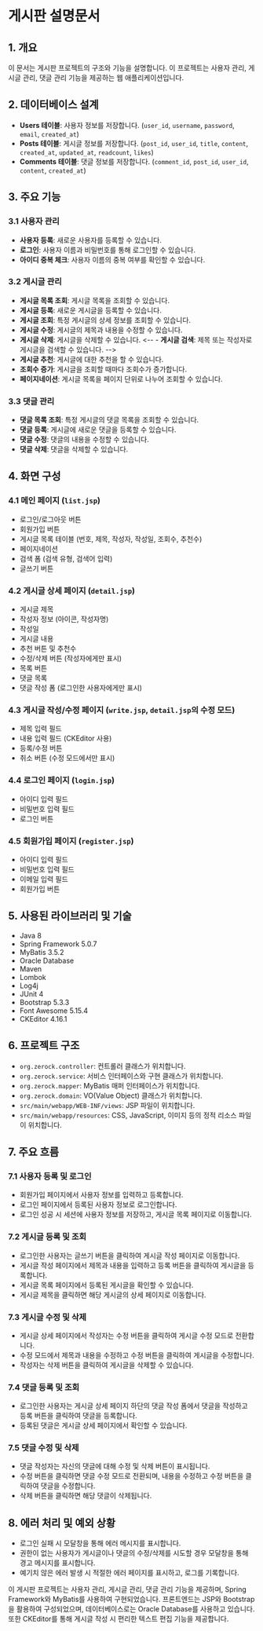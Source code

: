 # 게시판 설명문서

## 1. 개요
이 문서는 게시판 프로젝트의 구조와 기능을 설명합니다. 이 프로젝트는 사용자 관리, 게시글 관리, 댓글 관리 기능을 제공하는 웹 애플리케이션입니다.

## 2. 데이터베이스 설계
- **Users 테이블**: 사용자 정보를 저장합니다. (`user_id`, `username`, `password`, `email`, `created_at`)
- **Posts 테이블**: 게시글 정보를 저장합니다. (`post_id`, `user_id`, `title`, `content`, `created_at`, `updated_at`, `readcount`, `likes`)
- **Comments 테이블**: 댓글 정보를 저장합니다. (`comment_id`, `post_id`, `user_id`, `content`, `created_at`)

## 3. 주요 기능
### 3.1 사용자 관리
- **사용자 등록**: 새로운 사용자를 등록할 수 있습니다.
- **로그인**: 사용자 이름과 비밀번호를 통해 로그인할 수 있습니다.
- **아이디 중복 체크**: 사용자 이름의 중복 여부를 확인할 수 있습니다.

### 3.2 게시글 관리
- **게시글 목록 조회**: 게시글 목록을 조회할 수 있습니다.
- **게시글 등록**: 새로운 게시글을 등록할 수 있습니다.
- **게시글 조회**: 특정 게시글의 상세 정보를 조회할 수 있습니다.
- **게시글 수정**: 게시글의 제목과 내용을 수정할 수 있습니다.
- **게시글 삭제**: 게시글을 삭제할 수 있습니다.
<-- - **게시글 검색**: 제목 또는 작성자로 게시글을 검색할 수 있습니다. -->
- **게시글 추천**: 게시글에 대한 추천을 할 수 있습니다.
- **조회수 증가**: 게시글을 조회할 때마다 조회수가 증가합니다.
- **페이지네이션**: 게시글 목록을 페이지 단위로 나누어 조회할 수 있습니다.

### 3.3 댓글 관리
- **댓글 목록 조회**: 특정 게시글의 댓글 목록을 조회할 수 있습니다.
- **댓글 등록**: 게시글에 새로운 댓글을 등록할 수 있습니다.
- **댓글 수정**: 댓글의 내용을 수정할 수 있습니다.
- **댓글 삭제**: 댓글을 삭제할 수 있습니다.

## 4. 화면 구성
### 4.1 메인 페이지 (`list.jsp`)
- 로그인/로그아웃 버튼
- 회원가입 버튼
- 게시글 목록 테이블 (번호, 제목, 작성자, 작성일, 조회수, 추천수)
- 페이지네이션
- 검색 폼 (검색 유형, 검색어 입력)
- 글쓰기 버튼

### 4.2 게시글 상세 페이지 (`detail.jsp`)
- 게시글 제목
- 작성자 정보 (아이콘, 작성자명)
- 작성일
- 게시글 내용
- 추천 버튼 및 추천수
- 수정/삭제 버튼 (작성자에게만 표시)
- 목록 버튼
- 댓글 목록
- 댓글 작성 폼 (로그인한 사용자에게만 표시)

### 4.3 게시글 작성/수정 페이지 (`write.jsp`, `detail.jsp`의 수정 모드)
- 제목 입력 필드
- 내용 입력 필드 (CKEditor 사용)
- 등록/수정 버튼
- 취소 버튼 (수정 모드에서만 표시)

### 4.4 로그인 페이지 (`login.jsp`)
- 아이디 입력 필드
- 비밀번호 입력 필드
- 로그인 버튼

### 4.5 회원가입 페이지 (`register.jsp`)
- 아이디 입력 필드
- 비밀번호 입력 필드
- 이메일 입력 필드
- 회원가입 버튼

## 5. 사용된 라이브러리 및 기술
- Java 8
- Spring Framework 5.0.7
- MyBatis 3.5.2
- Oracle Database
- Maven
- Lombok
- Log4j
- JUnit 4
- Bootstrap 5.3.3
- Font Awesome 5.15.4
- CKEditor 4.16.1

## 6. 프로젝트 구조
- `org.zerock.controller`: 컨트롤러 클래스가 위치합니다.
- `org.zerock.service`: 서비스 인터페이스와 구현 클래스가 위치합니다.
- `org.zerock.mapper`: MyBatis 매퍼 인터페이스가 위치합니다.
- `org.zerock.domain`: VO(Value Object) 클래스가 위치합니다.
- `src/main/webapp/WEB-INF/views`: JSP 파일이 위치합니다.
- `src/main/webapp/resources`: CSS, JavaScript, 이미지 등의 정적 리소스 파일이 위치합니다.

## 7. 주요 흐름
### 7.1 사용자 등록 및 로그인
- 회원가입 페이지에서 사용자 정보를 입력하고 등록합니다.
- 로그인 페이지에서 등록된 사용자 정보로 로그인합니다.
- 로그인 성공 시 세션에 사용자 정보를 저장하고, 게시글 목록 페이지로 이동합니다.

### 7.2 게시글 등록 및 조회
- 로그인한 사용자는 글쓰기 버튼을 클릭하여 게시글 작성 페이지로 이동합니다.
- 게시글 작성 페이지에서 제목과 내용을 입력하고 등록 버튼을 클릭하여 게시글을 등록합니다.
- 게시글 목록 페이지에서 등록된 게시글을 확인할 수 있습니다.
- 게시글 제목을 클릭하면 해당 게시글의 상세 페이지로 이동합니다.

### 7.3 게시글 수정 및 삭제
- 게시글 상세 페이지에서 작성자는 수정 버튼을 클릭하여 게시글 수정 모드로 전환합니다.
- 수정 모드에서 제목과 내용을 수정하고 수정 버튼을 클릭하여 게시글을 수정합니다.
- 작성자는 삭제 버튼을 클릭하여 게시글을 삭제할 수 있습니다.

### 7.4 댓글 등록 및 조회
- 로그인한 사용자는 게시글 상세 페이지 하단의 댓글 작성 폼에서 댓글을 작성하고 등록 버튼을 클릭하여 댓글을 등록합니다.
- 등록된 댓글은 게시글 상세 페이지에서 확인할 수 있습니다.

### 7.5 댓글 수정 및 삭제
- 댓글 작성자는 자신의 댓글에 대해 수정 및 삭제 버튼이 표시됩니다.
- 수정 버튼을 클릭하면 댓글 수정 모드로 전환되며, 내용을 수정하고 수정 버튼을 클릭하여 댓글을 수정합니다.
- 삭제 버튼을 클릭하면 해당 댓글이 삭제됩니다.

## 8. 에러 처리 및 예외 상황
- 로그인 실패 시 모달창을 통해 에러 메시지를 표시합니다.
- 권한이 없는 사용자가 게시글이나 댓글의 수정/삭제를 시도할 경우 모달창을 통해 경고 메시지를 표시합니다.
- 예기치 않은 에러 발생 시 적절한 에러 페이지를 표시하고, 로그를 기록합니다.

이 게시판 프로젝트는 사용자 관리, 게시글 관리, 댓글 관리 기능을 제공하며, Spring Framework와 MyBatis를 사용하여 구현되었습니다. 프론트엔드는 JSP와 Bootstrap을 활용하여 구성되었으며, 데이터베이스로는 Oracle Database를 사용하고 있습니다. 또한 CKEditor를 통해 게시글 작성 시 편리한 텍스트 편집 기능을 제공합니다.
